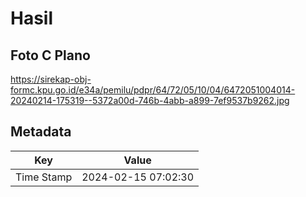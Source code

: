 # Hasil

## Foto C Plano

https://sirekap-obj-formc.kpu.go.id/e34a/pemilu/pdpr/64/72/05/10/04/6472051004014-20240214-175319--5372a00d-746b-4abb-a899-7ef9537b9262.jpg


## Metadata

| Key        | Value               |
| ---------- | ------------------- |
| Time Stamp | 2024-02-15 07:02:30 |



